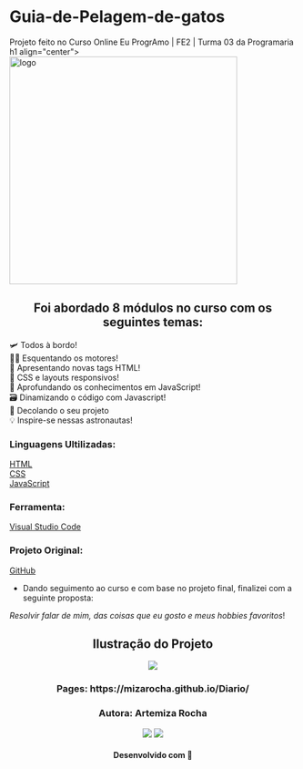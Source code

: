 # Guia-de-Pelagem-de-gatos
Projeto feito no Curso Online Eu ProgrAmo | FE2 | Turma 03 da Programaria
h1 align="center">
  <img src="https://user-images.githubusercontent.com/88461178/214158133-cecc9c01-4925-458e-a5da-bc33452576f1.png" alt="logo" width="400">
</h1>

<h2 align="center"> 
Foi abordado 8 módulos no curso com os seguintes temas:</h2>


 🛩️ Todos à bordo!   
👩‍💻  Esquentando os motores!      
 🩻 Apresentando novas tags HTML!    
🎨  CSS e layouts responsivos!    
🧠  Aprofundando os conhecimentos em JavaScript!   
🗃️ Dinamizando o código com Javascript!   
🚀 Decolando o seu projeto  
💡 Inspire-se nessas astronautas!
 
 
 ### Linguagens Ultilizadas: 
 
 [HTML](https://developer.mozilla.org/pt-BR/docs/Web/HTML)    
 [CSS](https://developer.mozilla.org/pt-BR/docs/Web/CSS)   
 [JavaScript](https://developer.mozilla.org/pt-BR/docs/Web/JavaScript)  
 
 ### Ferramenta:
 [Visual Studio Code](https://code.visualstudio.com/)    
 
 ### Projeto Original:
 
  [GitHub](https://mizarocha.github.io/Dicionario/)

- Dando seguimento ao curso e com base no projeto final, finalizei com a seguinte proposta:           

*Resolvir falar de mim, das coisas que eu gosto e meus hobbies favoritos*!

<h2 align="center">Ilustração do Projeto</h2>

<div align="center">
<img src="https://user-images.githubusercontent.com/88461178/214146286-c27fa84b-bccf-4e43-9155-c54dd1a959fc.jpg">
</div>

<h3 align="center">
  Pages: https://mizarocha.github.io/Diario/</h3>


<h3 align="center"> Autora: Artemiza Rocha </h3>   

<div align="center">
  <a href="https://www.linkedin.com/in/artemiza-rocha/a" target="_blank"><img src="https://img.shields.io/badge/-LinkedIn-%230077B5?style=for-the-badge&logo=linkedin&logoColor=white" target="_blank"></a> 
  <a href="https://github.com/Mizarocha" target="_blank"><img src="https://img.shields.io/badge/-GITHUB-%23E4405F?style=for-the-badge&logo=github&logoColor=white" target="_blank"></a>
  </div>

<h4 align="center">Desenvolvido com 💜 </h4>
